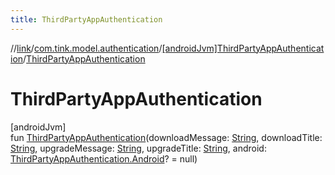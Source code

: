 ```yaml
---
title: ThirdPartyAppAuthentication
---
```

//[link](../../../index.html)/[com.tink.model.authentication](../index.html)/[[androidJvm]ThirdPartyAppAuthentication](index.html)/[ThirdPartyAppAuthentication](-third-party-app-authentication.html)



# ThirdPartyAppAuthentication



[androidJvm]\
fun [ThirdPartyAppAuthentication](-third-party-app-authentication.html)(downloadMessage: [String](https://kotlinlang.org/api/latest/jvm/stdlib/kotlin/-string/index.html), downloadTitle: [String](https://kotlinlang.org/api/latest/jvm/stdlib/kotlin/-string/index.html), upgradeMessage: [String](https://kotlinlang.org/api/latest/jvm/stdlib/kotlin/-string/index.html), upgradeTitle: [String](https://kotlinlang.org/api/latest/jvm/stdlib/kotlin/-string/index.html), android: [ThirdPartyAppAuthentication.Android](-android/index.html)? = null)




